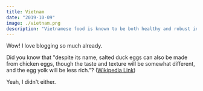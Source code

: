 ```yaml
---
title: Vietnam
date: "2019-10-09"
image: ./vietnam.png
description: "Vietnamese food is known to be both healthy and robust in flavour, thanks its generous combination of fresh herbs and greens, paired with rice, noodles, seafood, pork and beef. Here's what you must try..."
---
```


Wow! I love blogging so much already.

Did you know that "despite its name, salted duck eggs can also be made from
chicken eggs, though the taste and texture will be somewhat different, and the
egg yolk will be less rich."?
([Wikipedia Link](http://en.wikipedia.org/wiki/Salted_duck_egg))

Yeah, I didn't either.
